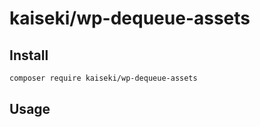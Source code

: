 # kaiseki/wp-dequeue-assets

## Install

```bash
composer require kaiseki/wp-dequeue-assets
```

## Usage
